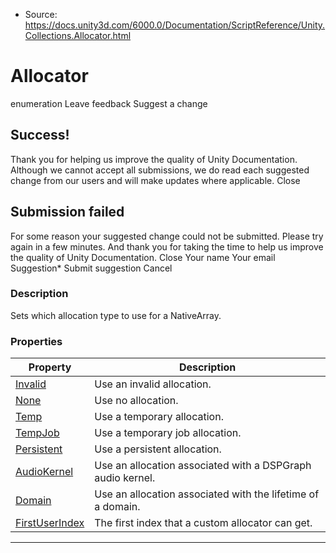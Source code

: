* Source: https://docs.unity3d.com/6000.0/Documentation/ScriptReference/Unity.Collections.Allocator.html

# Allocator
enumeration
Leave feedback
Suggest a change
## Success!
Thank you for helping us improve the quality of Unity Documentation. Although we cannot accept all submissions, we do read each suggested change from our users and will make updates where applicable.
Close
## Submission failed
For some reason your suggested change could not be submitted. Please <a>try again</a> in a few minutes. And thank you for taking the time to help us improve the quality of Unity Documentation.
Close
Your name Your email Suggestion* Submit suggestion
Cancel
### Description
Sets which allocation type to use for a NativeArray.
### Properties
Property | Description  
---|---  
[Invalid](https://docs.unity3d.com/6000.0/Documentation/ScriptReference/Unity.Collections.Allocator.Invalid.html) | Use an invalid allocation.  
[None](https://docs.unity3d.com/6000.0/Documentation/ScriptReference/Unity.Collections.Allocator.None.html) | Use no allocation.  
[Temp](https://docs.unity3d.com/6000.0/Documentation/ScriptReference/Unity.Collections.Allocator.Temp.html) | Use a temporary allocation.  
[TempJob](https://docs.unity3d.com/6000.0/Documentation/ScriptReference/Unity.Collections.Allocator.TempJob.html) | Use a temporary job allocation.  
[Persistent](https://docs.unity3d.com/6000.0/Documentation/ScriptReference/Unity.Collections.Allocator.Persistent.html) | Use a persistent allocation.  
[AudioKernel](https://docs.unity3d.com/6000.0/Documentation/ScriptReference/Unity.Collections.Allocator.AudioKernel.html) | Use an allocation associated with a DSPGraph audio kernel.  
[Domain](https://docs.unity3d.com/6000.0/Documentation/ScriptReference/Unity.Collections.Allocator.Domain.html) | Use an allocation associated with the lifetime of a domain.  
[FirstUserIndex](https://docs.unity3d.com/6000.0/Documentation/ScriptReference/Unity.Collections.Allocator.FirstUserIndex.html) | The first index that a custom allocator can get.  
* * *
